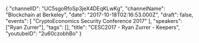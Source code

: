 {
    "channelID": "UC5sgoRfoSp3jeX4DEqKLwKg",
    "channelName": "Blockchain at Berkeley",
    "date": "2017-10-18T02:16:53.000Z",
    "draft": false,
    "events": [
        "CryptoEconomics Security Conference 2017"
    ],
    "speakers": ["Ryan Zurrer"],
    "tags": [],
    "title": "CESC2017 - Ryan Zurrer - Keepers",
    "youtubeID": "2u60czobhBo"
}
